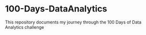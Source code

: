 # 100-Days-DataAnalytics
This repository documents my journey through the 100 Days of Data Analytics challenge
